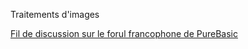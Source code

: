 Traitements d'images

[Fil de discussion sur le forul francophone de PureBasic](https://www.purebasic.fr/french/viewtopic.php?t=19407)
